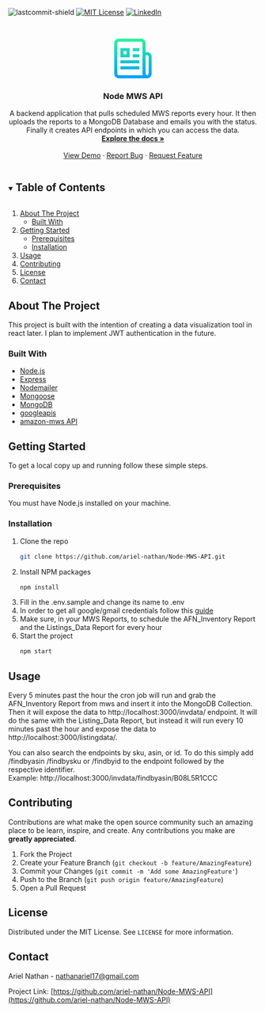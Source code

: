 <!--
*** Thanks for checking out the Best-README-Template. If you have a suggestion
*** that would make this better, please fork the repo and create a pull request
*** or simply open an issue with the tag "enhancement".
*** Thanks again! Now go create something AMAZING! :D
***
***
***
*** To avoid retyping too much info. Do a search and replace for the following:
*** ariel-nathan, Node-MWS-API, twitter_handle, nathanariel17@gmail.com, Node MWS API, A backend application that pulls scheduled MWS reports every hour. It then uploads the reports to a MongoDB Database and emails you with the status. Finally it creates API endpoints in which you can access the data.
-->

<!-- PROJECT SHIELDS -->
<!--
*** I'm using markdown "reference style" links for readability.
*** Reference links are enclosed in brackets [ ] instead of parentheses ( ).
*** See the bottom of this document for the declaration of the reference variables
*** for contributors-url, forks-url, etc. This is an optional, concise syntax you may use.
*** https://www.markdownguide.org/basic-syntax/#reference-style-links
-->

![lastcommit-shield]
[![MIT License][license-shield]][license-url]
[![LinkedIn][linkedin-shield]][linkedin-url]

<!-- PROJECT LOGO -->
<br />
<p align="center">
  <a href="https://github.com/ariel-nathan/Node-MWS-API">
    <img src="images/logo.png" alt="Logo" width="80" height="80">
  </a>

  <h3 align="center">Node MWS API</h3>

  <p align="center">
    A backend application that pulls scheduled MWS reports every hour. It then uploads the reports to a MongoDB Database and emails you with the status. Finally it creates API endpoints in which you can access the data.
    <br />
    <a href="https://github.com/ariel-nathan/Node-MWS-API"><strong>Explore the docs »</strong></a>
    <br />
    <br />
    <a href="https://github.com/ariel-nathan/Node-MWS-API">View Demo</a>
    ·
    <a href="https://github.com/ariel-nathan/Node-MWS-API/issues">Report Bug</a>
    ·
    <a href="https://github.com/ariel-nathan/Node-MWS-API/issues">Request Feature</a>
  </p>
</p>

<!-- TABLE OF CONTENTS -->
<details open="open">
  <summary><h2 style="display: inline-block">Table of Contents</h2></summary>
  <ol>
    <li>
      <a href="#about-the-project">About The Project</a>
      <ul>
        <li><a href="#built-with">Built With</a></li>
      </ul>
    </li>
    <li>
      <a href="#getting-started">Getting Started</a>
      <ul>
        <li><a href="#prerequisites">Prerequisites</a></li>
        <li><a href="#installation">Installation</a></li>
      </ul>
    </li>
    <li><a href="#usage">Usage</a></li>
    <li><a href="#contributing">Contributing</a></li>
    <li><a href="#license">License</a></li>
    <li><a href="#contact">Contact</a></li>
  </ol>
</details>

<!-- ABOUT THE PROJECT -->

## About The Project

This project is built with the intention of creating a data visualization tool in react later. I plan to implement JWT authentication in the future.

### Built With

- [Node.js]()
- [Express]()
- [Nodemailer]()
- [Mongoose]()
- [MongoDB]()
- [googleapis]()
- [amazon-mws API]()

<!-- GETTING STARTED -->

## Getting Started

To get a local copy up and running follow these simple steps.

### Prerequisites

You must have Node.js installed on your machine.

### Installation

1. Clone the repo
   ```sh
   git clone https://github.com/ariel-nathan/Node-MWS-API.git
   ```
2. Install NPM packages
   ```sh
   npm install
   ```
3. Fill in the .env.sample and change its name to .env
4. In order to get all google/gmail credentials follow this [guide](https://www.youtube.com/watch?v=-rcRf7yswfM&t=840s)
5. Make sure, in your MWS Reports, to schedule the AFN_Inventory Report and the Listings_Data Report for every hour
6. Start the project
   ```sh
   npm start
   ```

<!-- USAGE EXAMPLES -->

## Usage

Every 5 minutes past the hour the cron job will run and grab the AFN_Inventory Report from mws and insert it into the MongoDB Collection. Then it will expose the data to http://localhost:3000/invdata/ endpoint. It will do the same with the Listing_Data Report, but instead it will run every 10 minutes past the hour and expose the data to http://localhost:3000/listingdata/.

You can also search the endpoints by sku, asin, or id. To do this simply add /findbyasin /findbysku or /findbyid to the endpoint followed by the respective identifier. </br> Example: http://localhost:3000/invdata/findbyasin/B08L5R1CCC

<!-- CONTRIBUTING -->

## Contributing

Contributions are what make the open source community such an amazing place to be learn, inspire, and create. Any contributions you make are **greatly appreciated**.

1. Fork the Project
2. Create your Feature Branch (`git checkout -b feature/AmazingFeature`)
3. Commit your Changes (`git commit -m 'Add some AmazingFeature'`)
4. Push to the Branch (`git push origin feature/AmazingFeature`)
5. Open a Pull Request

<!-- LICENSE -->

## License

Distributed under the MIT License. See `LICENSE` for more information.

<!-- CONTACT -->

## Contact

Ariel Nathan - nathanariel17@gmail.com

Project Link: [https://github.com/ariel-nathan/Node-MWS-API](https://github.com/ariel-nathan/Node-MWS-API)

<!-- MARKDOWN LINKS & IMAGES -->
<!-- https://www.markdownguide.org/basic-syntax/#reference-style-links -->

[lastcommit-shield]: https://img.shields.io/github/last-commit/ariel-nathan/Node-MWS-API/main?style=flat-square
[license-shield]: https://img.shields.io/github/license/ariel-nathan/Node-MWS-API?style=flat-square
[license-url]: https://github.com/ariel-nathan/repo/blob/master/LICENSE.txt
[linkedin-shield]: https://img.shields.io/badge/-LinkedIn-black.svg?style=flat-square&logo=linkedin&colorB=555
[linkedin-url]: https://linkedin.com/in/ariel-nathan
